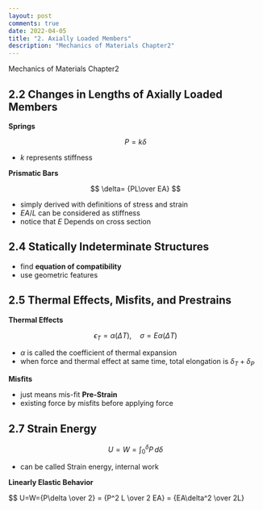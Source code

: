 ```yaml
---
layout: post
comments: true
date: 2022-04-05
title: "2. Axially Loaded Members"
description: "Mechanics of Materials Chapter2"
---
```


Mechanics of Materials Chapter2

## 2.2 Changes in Lengths of Axially Loaded Members

__Springs__

$$
P = k\delta
$$

- $k$ represents stiffness

__Prismatic Bars__

$$
\delta= {PL\over EA}
$$

- simply derived with definitions of stress and strain
- $EA/L$ can be considered as stiffness
- notice that $E$ Depends on cross section

## 2.4 Statically Indeterminate Structures

- find __equation of compatibility__
- use geometric features

## 2.5 Thermal Effects, Misfits, and Prestrains

__Thermal Effects__

$$
\epsilon_T = \alpha ( \Delta T ),\quad \sigma = E \alpha (\Delta T)
$$

- $\alpha$ is called the coefficient of thermal expansion
- when force and thermal effect at same time, total elongation is $\delta_T+\delta_P$

__Misfits__
- just means mis-fit
__Pre-Strain__
- existing force by misfits before applying force

## 2.7 Strain Energy

$$
U = W = \int_0^\delta P\,d\delta
$$

- can be called Strain energy, internal work

__Linearly Elastic Behavior__

$$
U=W={P\delta \over 2} = {P^2 L \over 2 EA} = {EA\delta^2 \over 2L}